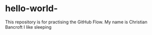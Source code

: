 # hello-world-
This repository is for practising the GitHub Flow.
My name is Christian Bancroft
I like sleeping
